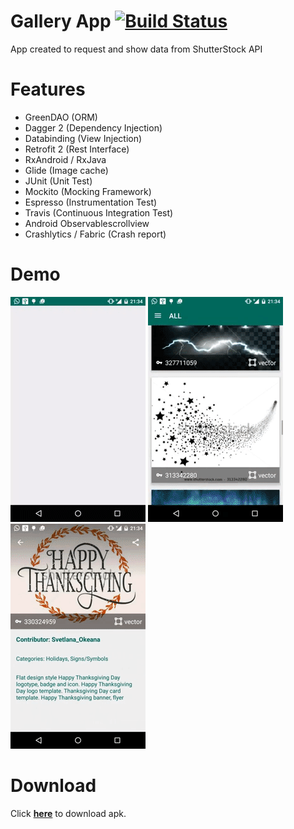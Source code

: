 # Gallery App [![Build Status](https://travis-ci.org/PedroOkawa/gallery-app.svg?branch=master)](https://travis-ci.org/PedroOkawa/gallery-app)

App created to request and show data from ShutterStock API

# Features

* GreenDAO (ORM)
* Dagger 2 (Dependency Injection)
* Databinding (View Injection)
* Retrofit 2 (Rest Interface)
* RxAndroid / RxJava
* Glide (Image cache)
* JUnit (Unit Test)
* Mockito (Mocking Framework)
* Espresso (Instrumentation Test)
* Travis (Continuous Integration Test)
* Android Observablescrollview
* Crashlytics / Fabric (Crash report)

# Demo

![Main](https://github.com/PedroOkawa/gallery-res/blob/master/main.gif)
![Share](https://github.com/PedroOkawa/gallery-res/blob/master/share.gif)
![Filter](https://github.com/PedroOkawa/gallery-res/blob/master/filter.gif)

# Download
Click **[here]** to download apk.

[//]: # (These are reference links used in the body of this note and get stripped out when the markdown processor does it's job. There is no need to format nicely because it shouldn't be seen. Thanks SO - http://stackoverflow.com/questions/4823468/store-comments-in-markdown-syntax)

   [here]: <https://github.com/PedroOkawa/gallery-res/raw/master/gallery-app.apk>
